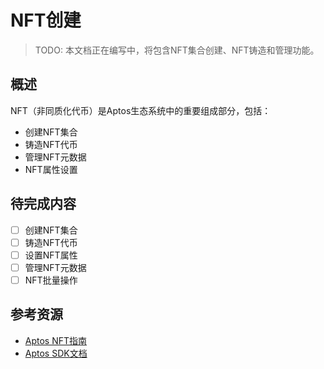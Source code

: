 # NFT创建

> TODO: 本文档正在编写中，将包含NFT集合创建、NFT铸造和管理功能。

## 概述

NFT（非同质化代币）是Aptos生态系统中的重要组成部分，包括：
- 创建NFT集合
- 铸造NFT代币
- 管理NFT元数据
- NFT属性设置

## 待完成内容

- [ ] 创建NFT集合
- [ ] 铸造NFT代币
- [ ] 设置NFT属性
- [ ] 管理NFT元数据
- [ ] NFT批量操作

## 参考资源

- [Aptos NFT指南](https://aptos.dev/build/guides/your-first-nft)
- [Aptos SDK文档](https://aptos.dev/build/sdks/ts-sdk)
